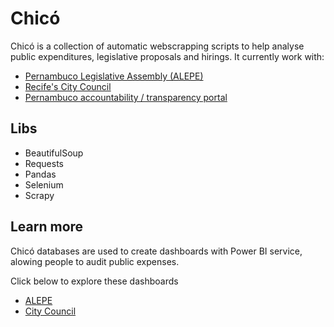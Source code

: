 # Chicó
Chicó is a collection of automatic webscrapping scripts to help analyse public expenditures, legislative proposals and hirings. It currently work with:

- [Pernambuco Legislative Assembly (ALEPE)](http://www.alepe.pe.gov.br/) 
- [Recife's City Council](http://www.recife.pe.leg.br/) 
- [Pernambuco accountability / transparency portal](http://web.transparencia.pe.gov.br/)

## Libs
- BeautifulSoup
- Requests
- Pandas
- Selenium
- Scrapy

## Learn more
Chicó databases are used to create dashboards with Power BI service, alowing people to audit public expenses. 

Click below to explore these dashboards

- [ALEPE](https://app.powerbi.com/view?r=eyJrIjoiOThlNDU4ZDgtZDBiNC00ZTFlLWEyZTAtMWJhMWM1NmRlZWI1IiwidCI6ImM2YTI2OGNiLTA4ZmYtNDU4My04ZWVlLTBjYzJjOTUwNDY5OCJ9)
- [City Council](https://app.powerbi.com/view?r=eyJrIjoiNWU5OWU1MDgtNmE3OC00YmQ1LWFlYmMtM2VjMTQ3OWM4MWE2IiwidCI6ImM2YTI2OGNiLTA4ZmYtNDU4My04ZWVlLTBjYzJjOTUwNDY5OCJ9)
